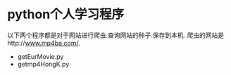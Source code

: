 # python个人学习程序

以下两个程序都是对于网站进行爬虫.查询网站的种子.保存到本机.
爬虫的网站是http://www.mp4ba.com/.


+ getEurMovie.py
+ getmp4HongK.py